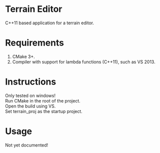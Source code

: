 # Terrain Editor
C++11 based application for a terrain editor.

# Requirements
1. CMake 3+.
2. Compiler with support for lambda functions (C++11), such as VS 2013.
  
# Instructions
Only tested on windows!  
Run CMake in the root of the project.  
Open the build using VS.  
Set terrain_proj as the startup project.  
  
# Usage
Not yet documented!
  
